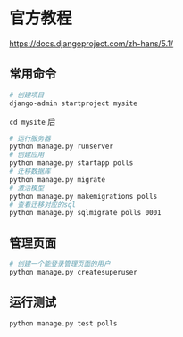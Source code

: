 # 官方教程

https://docs.djangoproject.com/zh-hans/5.1/

## 常用命令

```sh
# 创建项目
django-admin startproject mysite
```

`cd mysite` 后

```sh
# 运行服务器
python manage.py runserver 
# 创建应用 
python manage.py startapp polls
# 迁移数据库
python manage.py migrate
# 激活模型
python manage.py makemigrations polls
# 查看迁移对应的sql
python manage.py sqlmigrate polls 0001
```

## 管理页面

```sh
# 创建一个能登录管理页面的用户
python manage.py createsuperuser
```

## 运行测试

```sh
python manage.py test polls
```